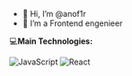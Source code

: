 - 👋 Hi, I’m @anof1r
- 👀 I’m a Frontend engenieer

:computer:<b>Main Technologies:</b>

![JavaScript](https://img.shields.io/badge/JavaScript-%23ED8B00.svg?style=for-the-badge&logo=JavaScript&logoColor=white)
![React](https://img.shields.io/badge/-Angular-red.svg?style=for-the-badge&logo=Angular&logoColor=white)
